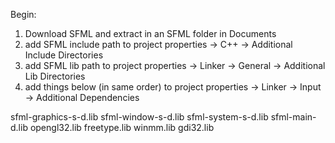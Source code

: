 Begin:
1. Download SFML and extract in an SFML folder in Documents
2. add SFML include path to project properties -> C++ -> Additional Include Directories
3. add SFML lib path to project properties -> Linker -> General -> Additional Lib Directories
4. add things below (in same order) to project properties -> Linker -> Input -> Additional Dependencies

sfml-graphics-s-d.lib
sfml-window-s-d.lib
sfml-system-s-d.lib
sfml-main-d.lib
opengl32.lib
freetype.lib
winmm.lib
gdi32.lib
